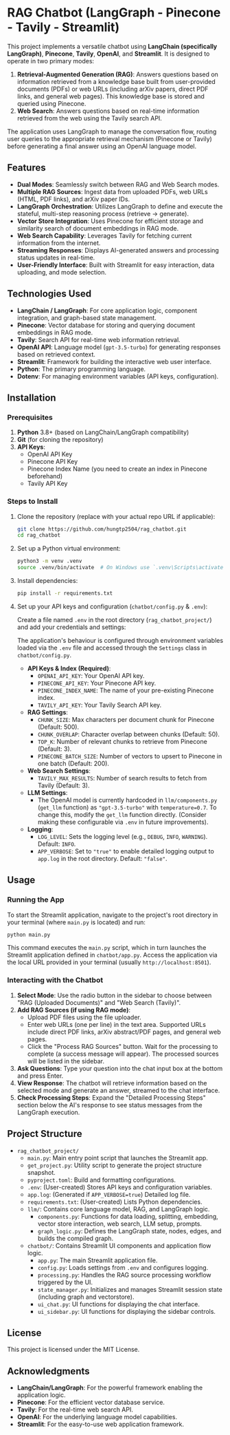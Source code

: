 # RAG Chatbot (LangGraph - Pinecone - Tavily - Streamlit)

This project implements a versatile chatbot using **LangChain (specifically LangGraph)**, **Pinecone**, **Tavily**, **OpenAI**, and **Streamlit**. It is designed to operate in two primary modes:

1.  **Retrieval-Augmented Generation (RAG)**: Answers questions based on information retrieved from a knowledge base built from user-provided documents (PDFs) or web URLs (including arXiv papers, direct PDF links, and general web pages). This knowledge base is stored and queried using Pinecone.
2.  **Web Search**: Answers questions based on real-time information retrieved from the web using the Tavily search API.

The application uses LangGraph to manage the conversation flow, routing user queries to the appropriate retrieval mechanism (Pinecone or Tavily) before generating a final answer using an OpenAI language model.

## Features

-   **Dual Modes**: Seamlessly switch between RAG and Web Search modes.
-   **Multiple RAG Sources**: Ingest data from uploaded PDFs, web URLs (HTML, PDF links), and arXiv paper IDs.
-   **LangGraph Orchestration**: Utilizes LangGraph to define and execute the stateful, multi-step reasoning process (retrieve -> generate).
-   **Vector Store Integration**: Uses Pinecone for efficient storage and similarity search of document embeddings in RAG mode.
-   **Web Search Capability**: Leverages Tavily for fetching current information from the internet.
-   **Streaming Responses**: Displays AI-generated answers and processing status updates in real-time.
-   **User-Friendly Interface**: Built with Streamlit for easy interaction, data uploading, and mode selection.

## Technologies Used

-   **LangChain / LangGraph**: For core application logic, component integration, and graph-based state management.
-   **Pinecone**: Vector database for storing and querying document embeddings in RAG mode.
-   **Tavily**: Search API for real-time web information retrieval.
-   **OpenAI API**: Language model (`gpt-3.5-turbo`) for generating responses based on retrieved context.
-   **Streamlit**: Framework for building the interactive web user interface.
-   **Python**: The primary programming language.
-   **Dotenv**: For managing environment variables (API keys, configuration).

## Installation

### Prerequisites

1.  **Python** 3.8+ (based on LangChain/LangGraph compatibility)
2.  **Git** (for cloning the repository)
3.  **API Keys**:
    * OpenAI API Key
    * Pinecone API Key
    * Pinecone Index Name (you need to create an index in Pinecone beforehand)
    * Tavily API Key

### Steps to Install

1.  Clone the repository (replace with your actual repo URL if applicable):

    ```bash
    git clone https://github.com/hungtp2504/rag_chatbot.git
    cd rag_chatbot
    ```

2.  Set up a Python virtual environment:

    ```bash
    python3 -m venv .venv
    source .venv/bin/activate  # On Windows use `.venv\Scripts\activate`
    ```

3.  Install dependencies:
    ```bash
    pip install -r requirements.txt
    ```

4.  Set up your API keys and configuration (`chatbot/config.py` & `.env`):

    Create a file named `.env` in the root directory (`rag_chatbot_project/`) and add your credentials and settings:
    
    The application's behaviour is configured through environment variables loaded via the `.env` file and accessed through the `Settings` class in `chatbot/config.py`.

    -   **API Keys & Index (Required)**:
        * `OPENAI_API_KEY`: Your OpenAI API key.
        * `PINECONE_API_KEY`: Your Pinecone API key.
        * `PINECONE_INDEX_NAME`: The name of your pre-existing Pinecone index.
        * `TAVILY_API_KEY`: Your Tavily Search API key.
    -   **RAG Settings**:
        * `CHUNK_SIZE`: Max characters per document chunk for Pinecone (Default: 500).
        * `CHUNK_OVERLAP`: Character overlap between chunks (Default: 50).
        * `TOP_K`: Number of relevant chunks to retrieve from Pinecone (Default: 3).
        * `PINECONE_BATCH_SIZE`: Number of vectors to upsert to Pinecone in one batch (Default: 200).
    -   **Web Search Settings**:
        * `TAVILY_MAX_RESULTS`: Number of search results to fetch from Tavily (Default: 3).
    -   **LLM Settings**:
        * The OpenAI model is currently hardcoded in `llm/components.py` (`get_llm` function) as `"gpt-3.5-turbo"` with `temperature=0.7`. To change this, modify the `get_llm` function directly. (Consider making these configurable via `.env` in future improvements).
    -   **Logging**:
        * `LOG_LEVEL`: Sets the logging level (e.g., `DEBUG`, `INFO`, `WARNING`). Default: `INFO`.
        * `APP_VERBOSE`: Set to `"true"` to enable detailed logging output to `app.log` in the root directory. Default: `"false"`.
       

## Usage

### Running the App

To start the Streamlit application, navigate to the project's root directory in your terminal (where `main.py` is located) and run:

```bash
python main.py
```

This command executes the `main.py` script, which in turn launches the Streamlit application defined in `chatbot/app.py`. Access the application via the local URL provided in your terminal (usually `http://localhost:8501`).

### Interacting with the Chatbot

1.  **Select Mode**: Use the radio button in the sidebar to choose between "RAG (Uploaded Documents)" and "Web Search (Tavily)".
2.  **Add RAG Sources (if using RAG mode)**:
    * Upload PDF files using the file uploader.
    * Enter web URLs (one per line) in the text area. Supported URLs include direct PDF links, arXiv abstract/PDF pages, and general web pages.
    * Click the "Process RAG Sources" button. Wait for the processing to complete (a success message will appear). The processed sources will be listed in the sidebar.
3.  **Ask Questions**: Type your question into the chat input box at the bottom and press Enter.
4.  **View Response**: The chatbot will retrieve information based on the selected mode and generate an answer, streamed to the chat interface.
5.  **Check Processing Steps**: Expand the "Detailed Processing Steps" section below the AI's response to see status messages from the LangGraph execution.


## Project Structure

-   `rag_chatbot_project/`
    -   `main.py`: Main entry point script that launches the Streamlit app.
    -   `get_project.py`: Utility script to generate the project structure snapshot.
    -   `pyproject.toml`: Build and formatting configurations.
    -   `.env`: (User-created) Stores API keys and configuration variables.
    -   `app.log`: (Generated if `APP_VERBOSE=true`) Detailed log file.
    -   `requirements.txt`: (User-created) Lists Python dependencies.
    -   `llm/`: Contains core language model, RAG, and LangGraph logic.
        -   `components.py`: Functions for data loading, splitting, embedding, vector store interaction, web search, LLM setup, prompts.
        -   `graph_logic.py`: Defines the LangGraph state, nodes, edges, and builds the compiled graph.
    -   `chatbot/`: Contains Streamlit UI components and application flow logic.
        -   `app.py`: The main Streamlit application file.
        -   `config.py`: Loads settings from `.env` and configures logging.
        -   `processing.py`: Handles the RAG source processing workflow triggered by the UI.
        -   `state_manager.py`: Initializes and manages Streamlit session state (including graph and vectorstore).
        -   `ui_chat.py`: UI functions for displaying the chat interface.
        -   `ui_sidebar.py`: UI functions for displaying the sidebar controls.

## License

This project is licensed under the MIT License.

## Acknowledgments

-   **LangChain/LangGraph**: For the powerful framework enabling the application logic.
-   **Pinecone**: For the efficient vector database service.
-   **Tavily**: For the real-time web search API.
-   **OpenAI**: For the underlying language model capabilities.
-   **Streamlit**: For the easy-to-use web application framework.
